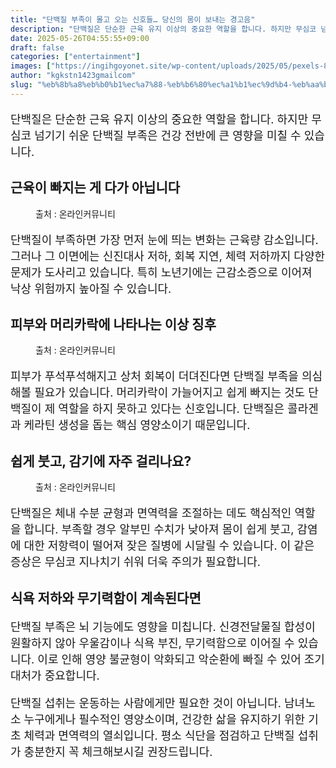 ```yaml
---
title: "단백질 부족이 몰고 오는 신호들… 당신의 몸이 보내는 경고음"
description: "단백질은 단순한 근육 유지 이상의 중요한 역할을 합니다. 하지만 무심코 넘기기 쉬운 단백질 부족은 건강 전반에 큰 영향을 미칠 수 있습니다."
date: 2025-05-26T04:55:55+09:00
draft: false
categories: ["entertainment"]
images: ["https://ingihgoyonet.site/wp-content/uploads/2025/05/pexels-823sl-2294363-1024x683.jpg", "https://ingihgoyonet.site/wp-content/uploads/2025/05/pexels-olly-3808804-1024x683.jpg", "https://ingihgoyonet.site/wp-content/uploads/2025/05/pexels-brandon-nickerson-129347-395088-1024x683.jpg"]
author: "kgkstn1423gmailcom"
slug: "%eb%8b%a8%eb%b0%b1%ec%a7%88-%eb%b6%80%ec%a1%b1%ec%9d%b4-%eb%aa%b0%ea%b3%a0-%ec%98%a4%eb%8a%94-%ec%8b%a0%ed%98%b8%eb%93%a4-%eb%8b%b9%ec%8b%a0%ec%9d%98-%eb%aa%b8%ec%9d%b4-%eb%b3%b4%eb%82%b4"
---
```


<p style="font-size:18px">단백질은 단순한 근육 유지 이상의 중요한 역할을 합니다. 하지만 무심코 넘기기 쉬운 단백질 부족은 건강 전반에 큰 영향을 미칠 수 있습니다.</p> <h2 >근육이 빠지는 게 다가 아닙니다</h2> <figure ><img src="https://ingihgoyonet.site/wp-content/uploads/2025/05/pexels-823sl-2294363-1024x683.jpg" alt="" style="aspect-ratio:16/9;object-fit:cover"/><figcaption >출처 : 온라인커뮤니티</figcaption></figure> <p style="font-size:18px">단백질이 부족하면 가장 먼저 눈에 띄는 변화는 근육량 감소입니다. 그러나 그 이면에는 신진대사 저하, 회복 지연, 체력 저하까지 다양한 문제가 도사리고 있습니다. 특히 노년기에는 근감소증으로 이어져 낙상 위험까지 높아질 수 있습니다.</p> <h2 >피부와 머리카락에 나타나는 이상 징후</h2> <figure ><img src="https://ingihgoyonet.site/wp-content/uploads/2025/05/pexels-olly-3808804-1024x683.jpg" alt="" style="aspect-ratio:16/9;object-fit:cover"/><figcaption >출처 : 온라인커뮤니티</figcaption></figure> <p style="font-size:18px">피부가 푸석푸석해지고 상처 회복이 더뎌진다면 단백질 부족을 의심해볼 필요가 있습니다. 머리카락이 가늘어지고 쉽게 빠지는 것도 단백질이 제 역할을 하지 못하고 있다는 신호입니다. 단백질은 콜라겐과 케라틴 생성을 돕는 핵심 영양소이기 때문입니다.</p> <h2 >쉽게 붓고, 감기에 자주 걸리나요?</h2> <figure ><img src="https://ingihgoyonet.site/wp-content/uploads/2025/05/pexels-brandon-nickerson-129347-395088-1024x683.jpg" alt="" style="aspect-ratio:16/9;object-fit:cover"/><figcaption >출처 : 온라인커뮤니티</figcaption></figure> <p style="font-size:18px">단백질은 체내 수분 균형과 면역력을 조절하는 데도 핵심적인 역할을 합니다. 부족할 경우 알부민 수치가 낮아져 몸이 쉽게 붓고, 감염에 대한 저항력이 떨어져 잦은 질병에 시달릴 수 있습니다. 이 같은 증상은 무심코 지나치기 쉬워 더욱 주의가 필요합니다.</p> <h2 >식욕 저하와 무기력함이 계속된다면</h2> <p style="font-size:18px">단백질 부족은 뇌 기능에도 영향을 미칩니다. 신경전달물질 합성이 원활하지 않아 우울감이나 식욕 부진, 무기력함으로 이어질 수 있습니다. 이로 인해 영양 불균형이 악화되고 악순환에 빠질 수 있어 조기 대처가 중요합니다.</p> <p style="font-size:18px">단백질 섭취는 운동하는 사람에게만 필요한 것이 아닙니다. 남녀노소 누구에게나 필수적인 영양소이며, 건강한 삶을 유지하기 위한 기초 체력과 면역력의 열쇠입니다. 평소 식단을 점검하고 단백질 섭취가 충분한지 꼭 체크해보시길 권장드립니다.</p>